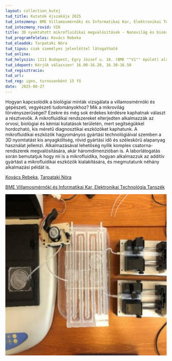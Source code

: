 ```yaml
---
layout: collection_kutej
tud_title: Kutatók éjszakája 2025
tud_intezmeny: BME Villamosmérnöki és Informatikai Kar, Elektronikai Technológia Tanszék
tud_intezmeny_rovid: VIK
title: 3D nyomtatott mikrofluidikai megvalósítások - Nanovilág és bioérzékelők
tud_programfelelos: Kovács Rebeka
tud_eloadok: Tarpataki Nóra
tud_tipus: csak személyes jelenléttel látogatható
tud_online: 
tud_helyszin: 1111 Budapest, Egry József u. 18. (BME ""V1"" épület) alagsor, BME ETT laboratóriumok
tud_idopont: Kérjük válasszon! 16.00-16.20, 16.30-16.50
tud_regisztracio: 
tud_url: 
tud_reg: igen, turnusonként 15 fő
date:  2025-08-27
---
```


Hogyan kapcsolódik a biológiai minták vizsgálata a villamosmérnöki és gépészeti, vegyészeti tudományokhoz? Mik a mikrovilág törvényszerűségei? Ezekre és még sok érdekes kérdésre kaphatnak választ a résztvevők. 
A mikrofluidikai rendszereket elterjedten alkalmazzák az orvosi, biológiai és kémiai kutatások területén, mert segítségükkel hordozható, kis méretű diagnosztikai eszközöket kaphatunk. 
A mikrofluidikai eszközök hagyományos gyártási technológiáival szemben a 3D nyomtatást kis anyagköltség, rövid gyártási idő és széleskörű alapanyag használat jellemzi. 
Alkalmazásával lehetőség nyílik komplex csatorna-rendszerek megvalósítására, akár háromdimenzióban is. 
A laborlátogatás során bemutatjuk hogy mi is a mikrofluidika, hogyan alkalmazzuk az additív gyártást a mikrofluidikai eszközök kialakítására, és megmutatunk néhány alkalmazási példát is.

[Kovács Rebeka](https://tudprog.bme.hu/kutatok_ejszakaja/profilok/kovacs_rebeka), [Tarpataki Nóra](https://tudprog.bme.hu/kutatok_ejszakaja/profilok/tarpataki_nora)

[BME Villamosmérnöki és Informatikai Kar, Elektronikai Technológia Tanszék](https://www.ett.bme.hu/)

![3D nyomtatott mikrofluidikai megvalósítások - Nanovilág és bioérzékelők](../2025/images/3d-nyomtatott-mikrofluidikai-megvalositasok.jpg)
